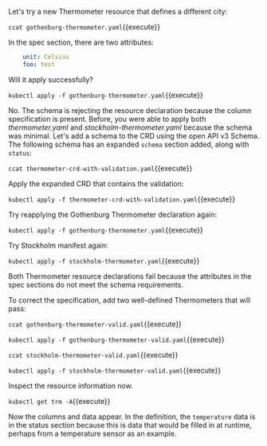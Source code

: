 Let's try a new Thermometer resource that defines a different city:

`ccat gothenburg-thermometer.yaml`{{execute}}

In the spec section, there are two attributes:

```yaml
    unit: Celsius
    foo: test
```

Will it apply successfully?

`kubectl apply -f gothenburg-thermometer.yaml`{{execute}}

No. The schema is rejecting the resource declaration because the column specification is present. Before, you were able to apply both *thermometer.yaml* and *stockholm-thermometer.yaml* because the schema was minimal. Let's add a schema to the CRD using the open API v3 Schema. The following schema has an expanded `schema` section added, along with `status`:

`ccat thermometer-crd-with-validation.yaml`{{execute}}

Apply the expanded CRD that contains the validation:

`kubectl apply -f thermometer-crd-with-validation.yaml`{{execute}}

Try reapplying the Gothenburg Thermometer declaration again:

`kubectl apply -f gothenburg-thermometer.yaml`{{execute}}

Try Stockholm manifest again:

`kubectl apply -f stockholm-thermometer.yaml`{{execute}}

Both Thermometer resource declarations fail because the attributes in the spec sections do not meet the schema requirements.

To correct the specification, add two well-defined Thermometers that will pass:

`ccat gothenburg-thermometer-valid.yaml`{{execute}}

`kubectl apply -f gothenburg-thermometer-valid.yaml`{{execute}}

`ccat stockholm-thermometer-valid.yaml`{{execute}}

`kubectl apply -f stockholm-thermometer-valid.yaml`{{execute}}

Inspect the resource information now.

`kubectl get trm -A`{{execute}}

Now the columns and data appear. In the definition, the `temperature` data is in the status section because this is data that would be filled in at runtime, perhaps from a temperature sensor as an example.
